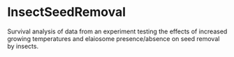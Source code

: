 # InsectSeedRemoval
Survival analysis of data from an experiment testing the effects of increased growing temperatures and elaiosome presence/absence on seed removal by insects.
